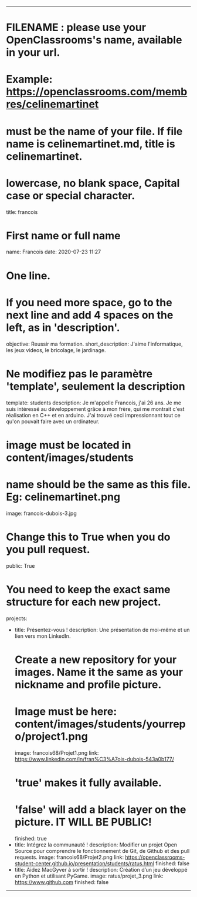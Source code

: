 ---

# FILENAME : please use your OpenClassrooms's name, available in your url.
# Example: https://openclassrooms.com/membres/celinemartinet
# must be the name of your file. If file name is celinemartinet.md, title is celinemartinet.
# lowercase, no blank space, Capital case or special character.
title: francois

# First name or full name
name: Francois
date: 2020-07-23 11:27

# One line.
# If you need more space, go to the next line and add 4 spaces on the left, as in 'description'.
objective: Reussir ma formation.
short_description: J'aime l'informatique, les jeux videos, le bricolage, le jardinage.

# Ne modifiez pas le paramètre 'template', seulement la description
template: students
description:
    Je m'appelle Francois, j'ai 26 ans. Je me suis intéressé au développement grâce à mon frère, qui me montrait c'est réalisation en C++ et en arduino. 
    J'ai trouvé ceci impressionnant tout ce qu'on pouvait faire avec un ordinateur.

# image must be located in content/images/students
# name should be the same as this file. Eg: celinemartinet.png
image: francois-dubois-3.jpg

# Change this to True when you do you pull request.
public: True

# You need to keep the exact same structure for each new project.
projects:
  - title: Présentez-vous !
    description: Une présentation de moi-même et un lien vers mon LinkedIn.
    # Create a new repository for your images. Name it the same as your nickname and profile picture.
    # Image must be here: content/images/students/yourrepo/project1.png
    image: francois68/Projet1.png
    link: https://www.linkedin.com/in/fran%C3%A7ois-dubois-543a0b177/
    # 'true' makes it fully available.
    # 'false' will add a black layer on the picture. IT WILL BE PUBLIC!
    finished: true
  - title: Intégrez la communauté !
    description: Modifier un projet Open Source pour comprendre le fonctionnement de Git, de Github et des pull requests. 
    image: francois68/Projet2.png
    link: https://openclassrooms-student-center.github.io/presentation/students/ratus.html
    finished: false
  - title: Aidez MacGyver à sortir !
    description: Création d’un jeu développé en Python et utilisant PyGame.
    image: ratus/projet_3.png
    link: https://www.github.com
    finished: false
---